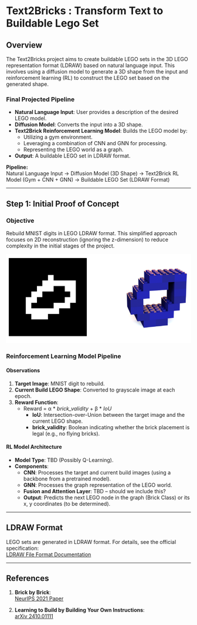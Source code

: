 # Text2Bricks : Transform Text to Buildable Lego Set

## Overview
The Text2Bricks project aims to create buildable LEGO sets in the 3D LEGO representation format (LDRAW) based on natural language input. This involves using a diffusion model to generate a 3D shape from the input and reinforcement learning (RL) to construct the LEGO set based on the generated shape.

### Final Projected Pipeline
- **Natural Language Input**: User provides a description of the desired LEGO model.
- **Diffusion Model**: Converts the input into a 3D shape.
- **Text2Brick Reinforcement Learning Model**: Builds the LEGO model by:
  - Utilizing a gym environment.
  - Leveraging a combination of CNN and GNN for processing.
  - Representing the LEGO world as a graph.
- **Output**: A buildable LEGO set in LDRAW format.

**Pipeline:**  
Natural Language Input → Diffusion Model (3D Shape) → Text2Brick RL Model (Gym + CNN + GNN) → Buildable LEGO Set (LDRAW Format)

---

## Step 1: Initial Proof of Concept
### Objective
Rebuild MNIST digits in LEGO LDRAW format. This simplified approach focuses on 2D reconstruction (ignoring the z-dimension) to reduce complexity in the initial stages of the project.

![POC Target Example](images/Reconstruction_Example.png)

### Reinforcement Learning Model Pipeline
#### Observations
1. **Target Image**: MNIST digit to rebuild.
2. **Current Build LEGO Shape**: Converted to grayscale image at each epoch.
3. **Reward Function**:
   - Reward = α * *brick_validity* + β * *IoU*
     - **IoU**: Intersection-over-Union between the target image and the current LEGO shape.
     - **brick_validity**: Boolean indicating whether the brick placement is legal (e.g., no flying bricks).

#### RL Model Architecture
- **Model Type**: TBD (Possibly Q-Learning).
- **Components**:
  - **CNN**: Processes the target and current build images (using a backbone from a pretrained model).
  - **GNN**: Processes the graph representation of the LEGO world.
  - **Fusion and Attention Layer**: TBD – should we include this?
  - **Output**: Predicts the next LEGO node in the graph (Brick Class) or its x, y coordinates (to be determined).

---

## LDRAW Format
LEGO sets are generated in LDRAW format. For details, see the official specification:  
[LDRAW File Format Documentation](https://www.ldraw.org/article/218.html)

---

## References
1. **Brick by Brick**:  
   [NeurIPS 2021 Paper](https://proceedings.neurips.cc/paper/2021/file/2d4027d6df9c0256b8d4474ce88f8c88-Paper.pdf)

2. **Learning to Build by Building Your Own Instructions**:  
   [arXiv 2410.01111](https://www.arxiv.org/pdf/2410.01111)


